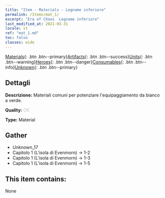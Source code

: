 ```yaml
---
title: "Item - Materials - Legname inferiore"
permalink: /Items/mat_1/
excerpt: "Era of Chaos  Legname inferiore"
last_modified_at: 2021-03-31
locale: it
ref: "mat_1.md"
toc: false
classes: wide
---
```

 [Materials](/it/Items/){: .btn .btn--primary}[Artifacts](/it/Items/Artifacts/){: .btn .btn--success}[Units](/it/Items/Units/){: .btn .btn--warning}[Heroes](/it/Items/Heroes/){: .btn .btn--danger}[Consumables](/it/Items/Consumables/){: .btn .btn--info}[Unknown](/it/Items/Unknown/){: .btn .btn--primary}

## Dettagli
 **Descrizione:** Materiali comuni per potenziare l'equipaggiamento da bianco a verde.

 **Quality:** <span style="color: #C0C0C0">OK</span>

 **Type:** Material

## Gather

*    Unknown_17 
*    Capitolo 1 (L'isola di Evenmorn) -> 1-2 
*    Capitolo 1 (L'isola di Evenmorn) -> 1-3 
*    Capitolo 1 (L'isola di Evenmorn) -> 1-5 

## This item contains:

  None

